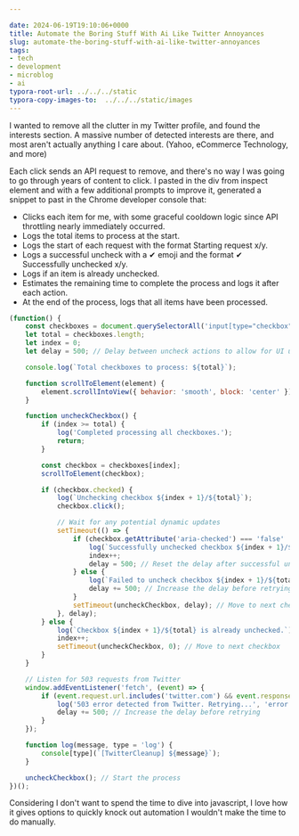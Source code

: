 ```yaml
---

date: 2024-06-19T19:10:06+0000
title: Automate the Boring Stuff With Ai Like Twitter Annoyances
slug: automate-the-boring-stuff-with-ai-like-twitter-annoyances
tags:
- tech
- development
- microblog
- ai
typora-root-url: ../../../static
typora-copy-images-to:  ../../../static/images
---
```


I wanted to remove all the clutter in my Twitter profile, and found the interests section.
A massive number of detected interests are there, and most aren't actually anything I care about. (Yahoo, eCommerce Technology, and more)

Each click sends an API request to remove, and there's no way I was going to go through years of content to click.
I pasted in the div from inspect element and with a few additional prompts to improve it, generated a snippet to past in the Chrome developer console that:

- Clicks each item for me, with some graceful cooldown logic since API throttling nearly immediately occurred.
- Logs the total items to process at the start.
- Logs the start of each request with the format Starting request x/y.
- Logs a successful uncheck with a ✔ emoji and the format ✔ Successfully unchecked x/y.
- Logs if an item is already unchecked.
- Estimates the remaining time to complete the process and logs it after each action.
- At the end of the process, logs that all items have been processed.

```javascript
(function() {
    const checkboxes = document.querySelectorAll('input[type="checkbox"]');
    let total = checkboxes.length;
    let index = 0;
    let delay = 500; // Delay between uncheck actions to allow for UI updates and not to trigger rate limits

    console.log(`Total checkboxes to process: ${total}`);

    function scrollToElement(element) {
        element.scrollIntoView({ behavior: 'smooth', block: 'center' });
    }

    function uncheckCheckbox() {
        if (index >= total) {
            log('Completed processing all checkboxes.');
            return;
        }

        const checkbox = checkboxes[index];
        scrollToElement(checkbox);

        if (checkbox.checked) {
            log(`Unchecking checkbox ${index + 1}/${total}`);
            checkbox.click();

            // Wait for any potential dynamic updates
            setTimeout(() => {
                if (checkbox.getAttribute('aria-checked') === 'false' || !checkbox.checked) {
                    log(`Successfully unchecked checkbox ${index + 1}/${total}`);
                    index++;
                    delay = 500; // Reset the delay after successful uncheck
                } else {
                    log(`Failed to uncheck checkbox ${index + 1}/${total}. Retrying...`, 'error');
                    delay += 500; // Increase the delay before retrying
                }
                setTimeout(uncheckCheckbox, delay); // Move to next checkbox
            }, delay);
        } else {
            log(`Checkbox ${index + 1}/${total} is already unchecked.`);
            index++;
            setTimeout(uncheckCheckbox, 0); // Move to next checkbox
        }
    }

    // Listen for 503 requests from Twitter
    window.addEventListener('fetch', (event) => {
        if (event.request.url.includes('twitter.com') && event.response.status === 503) {
            log('503 error detected from Twitter. Retrying...', 'error');
            delay += 500; // Increase the delay before retrying
        }
    });

    function log(message, type = 'log') {
        console[type](`[TwitterCleanup] ${message}`);
    }

    uncheckCheckbox(); // Start the process
})();
```

Considering I don't want to spend the time to dive into javascript, I love how it gives options to quickly knock out automation I wouldn't make the time to do manually.
